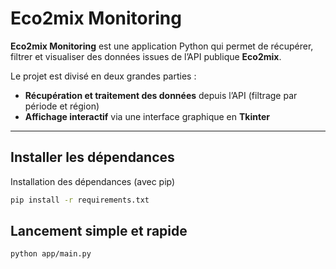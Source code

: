 # Eco2mix Monitoring

**Eco2mix Monitoring** est une application Python qui permet de récupérer, filtrer et visualiser des données issues de l’API publique **Eco2mix**.

Le projet est divisé en deux grandes parties :
-  **Récupération et traitement des données** depuis l’API (filtrage par période et région)
-  **Affichage interactif** via une interface graphique en **Tkinter**

---

## Installer les dépendances

Installation des dépendances (avec pip)

```bash
pip install -r requirements.txt
```

## Lancement simple et rapide

```bash
python app/main.py
```